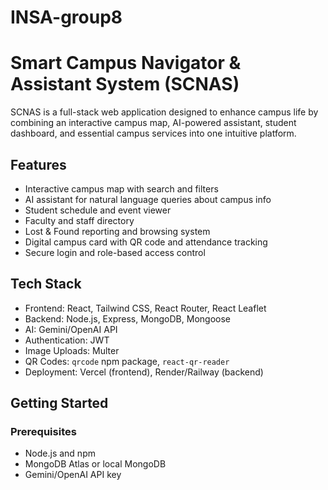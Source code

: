 # INSA-group8

# Smart Campus Navigator & Assistant System (SCNAS)

SCNAS is a full-stack web application designed to enhance campus life by combining an interactive campus map, AI-powered assistant, student dashboard, and essential campus services into one intuitive platform.

## Features

- Interactive campus map with search and filters
- AI assistant for natural language queries about campus info
- Student schedule and event viewer
- Faculty and staff directory
- Lost & Found reporting and browsing system
- Digital campus card with QR code and attendance tracking
- Secure login and role-based access control

## Tech Stack

- Frontend: React, Tailwind CSS, React Router, React Leaflet
- Backend: Node.js, Express, MongoDB, Mongoose
- AI: Gemini/OpenAI API
- Authentication: JWT
- Image Uploads: Multer
- QR Codes: `qrcode` npm package, `react-qr-reader`
- Deployment: Vercel (frontend), Render/Railway (backend)

## Getting Started

### Prerequisites

- Node.js and npm
- MongoDB Atlas or local MongoDB
- Gemini/OpenAI API key

